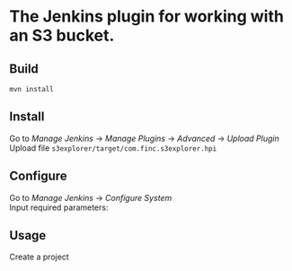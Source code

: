 # The Jenkins plugin for working with an S3 bucket.

## Build
```
mvn install
```

## Install
Go to _Manage Jenkins_ -> _Manage Plugins_ -> _Advanced_ -> _Upload Plugin_  
Upload file `s3explorer/target/com.finc.s3explorer.hpi`

## Configure
Go to _Manage Jenkins_ -> _Configure System_  
Input required parameters:


## Usage
Create a project
